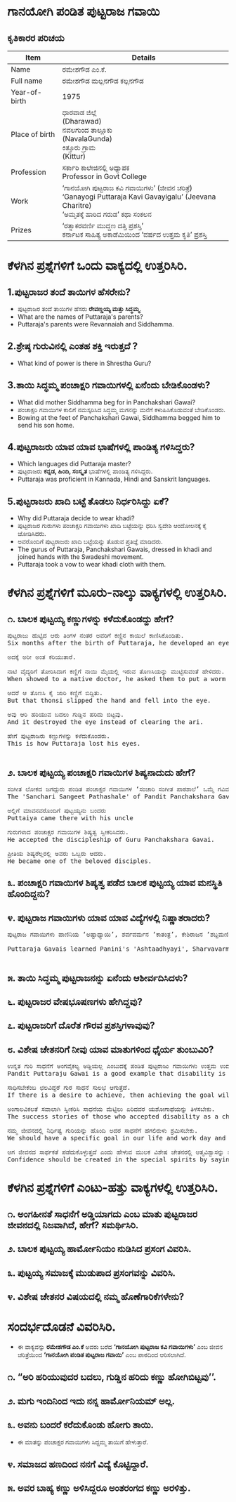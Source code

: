 # ಗಾನಯೋಗಿ ಪಂಡಿತ ಪುಟ್ಟರಾಜ ಗವಾಯಿ

## ಕೃತಿಕಾರರ ಪರಿಚಯ
|Item | Details|
|-|-|
|Name |ರಮೇಶಗೌಡ ಎಂ.ಕೆ.|
| Full name | ರಮೇಶಗೌಡ ಮಲ್ಲನಗೌಡ ಕಲ್ಲನಗೌಡ |
|Year-of-birth|1975|
|Place of birth|ಧಾರವಾಡ ಜಿಲ್ಲೆ <br> (Dharawad) <br> ನವಲಗುಂದ ತಾಲ್ಲೂಕು <br> (NavalaGunda) <br>  ಕಿತ್ತೂರು  ಗ್ರಾಮ <br> (Kittur)|
|Profession|ಸರ್ಕಾರಿ ಕಾಲೇಜಿನಲ್ಲಿ ಅಧ್ಯಾಪಕ <br> Professor in Govt College| 
|Work|‘ಗಾನಯೋಗಿ ಪುಟ್ಟರಾಜ ಕವಿ ಗವಾಯಿಗಳು’ (ಜೀವನ ಚರಿತ್ರೆ) <br> ‘Ganayogi Puttaraja Kavi Gavayigalu’ (Jeevana Charitre) <br> ‘ಅಮೃತಕ್ಕೆ ಹಾರಿದ ಗರುಡ’ ಕಥಾ ಸಂಕಲನ
|Prizes| ‘ರತ್ನಾಕರವರ್ಣಿ ಮುದ್ದಣ ದತ್ತಿ ಪ್ರಶಸ್ತಿ’ <br> ಕರ್ನಾಟಕ ಸಾಹಿತ್ಯ ಅಕಾಡೆಮಿಯಿಂದ ‘ವರ್ಷದ ಉತ್ತಮ ಕೃತಿ’ ಪ್ರಶಸ್ತಿ

# ಕೆಳಗಿನ ಪ್ರಶ್ನೆಗಳಿಗೆ ಒಂದು ವಾಕ್ಯದಲ್ಲಿ ಉತ್ತರಿಸಿರಿ.

## 1.ಪುಟ್ಟರಾಜರ ತಂದೆ ತಾಯಿಗಳ ಹೆಸರೇನು?
* ಪುಟ್ಟರಾಜರ ತಂದೆ ತಾಯಿಗಳ ಹೆಸರು **ರೇವಣ್ಣಯ್ಯ ಮತ್ತು ಸಿದ್ಧಮ್ಮ**.
* What are the names of Puttaraja's parents?
* Puttaraja's parents were Revannaiah and Siddhamma.

## 2.ಶ್ರೇಷ್ಠ ಗುರುವಿನಲ್ಲಿ ಎಂತಹ ಶಕ್ತಿ ಇರುತ್ತದೆ ?
* What kind of power is there in Shrestha Guru?

## 3.ತಾಯಿ ಸಿದ್ಧಮ್ಮ ಪಂಚಾಕ್ಷರಿ ಗವಾಯಿಗಳಲ್ಲಿ ಏನೆಂದು ಬೇಡಿಕೊಂಡಳು?
* What did mother Siddhamma beg for in Panchakshari Gawai?
* ಪಂಚಾಕ್ಷರಿ ಗವಾಯಿಗಳ ಕಾಲಿಗೆ ನಮಸ್ಕರಿಸಿದ ಸಿದ್ಧಮ್ಮ ಮಗನನ್ನು ಮನೆಗೆ ಕಳುಹಿಸಿಕೊಡುವಂತೆ ಬೇಡಿಕೊಂಡರು.
* Bowing at the feet of Panchakshari Gawai, Siddhamma begged him to send his son home.

## 4.ಪುಟ್ಟರಾಜರು ಯಾವ ಯಾವ ಭಾಷೆಗಳಲ್ಲಿ ಪಾಂಡಿತ್ಯ ಗಳಿಸಿದ್ದರು?
* Which languages did Puttaraja master?
* ಪುಟ್ಟರಾಜರು **ಕನ್ನಡ, ಹಿಂದಿ, ಸಂಸ್ಕೃತ** ಭಾಷೆಗಳಲ್ಲಿ ಪಾಂಡಿತ್ಯ ಗಳಿಸಿದ್ದರು.
* Puttaraja was proficient in Kannada, Hindi and Sanskrit languages.
  
## 5.ಪುಟ್ಟರಾಜರು ಖಾದಿ ಬಟ್ಟೆ ತೊಡಲು ನಿರ್ಧರಿಸಿದ್ದು ಏಕೆ?
* Why did Puttaraja decide to wear khadi?
* ಪುಟ್ಟರಾಜರ ಗುರುಗಳು ಪಂಚಾಕ್ಷರಿ ಗವಾಯಿಗಳು ಖಾದಿ ಬಟ್ಟೆಯನ್ನು ಧರಿಸಿ ಸ್ವದೇಶಿ ಆಂದೋಲನಕ್ಕೆ ಕೈ ಜೋಡಿಸಿದರು. 
* ಅವರೊಂದಿಗೆ ಪುಟ್ಟರಾಜರು ಖಾದಿ ಬಟ್ಟೆಯನ್ನು ತೊಡುವ ಪ್ರತಿಜ್ಞೆ ಮಾಡಿದರು. 
* The gurus of Puttaraja, Panchakshari Gawais, dressed in khadi and joined hands with the Swadeshi movement.
* Puttaraja took a vow to wear khadi cloth with them.

# ಕೆಳಗಿನ ಪ್ರಶ್ನೆಗಳಿಗೆ ಮೂರು-ನಾಲ್ಕು ವಾಕ್ಯಗಳಲ್ಲಿ ಉತ್ತರಿಸಿರಿ.
## ೧. ಬಾಲಕ ಪುಟ್ಟಯ್ಯ ಕಣ್ಣುಗಳನ್ನು ಕಳೆದುಕೊಂಡದ್ದು ಹೇಗೆ?
<pre>
ಪುಟ್ಟರಾಜು ಹುಟ್ಟಿದ ಆರು ತಿಂಗಳ ನಂತರ ಅವರಿಗೆ ಕಣ್ಣಿನ ಕಾಯಿಲೆ ಕಾಣಿಸಿಕೊಂಡಿತು.
Six months after the birth of Puttaraja, he developed an eye disease.

ಅದಕ್ಕೆ ಅರೀ ಅಂತ ಕರಿಯುತಾರೆ.

ನಾಟಿ ವೈದ್ಯರಿಗೆ ತೋರಿಸಿದಾಗ ಕಣ್ಣಿಗೆ ನಾಯಿ ಮೈಯಲ್ಲಿ ಇರುವ ತೊಣಸಿಯನ್ನು ಮುಟ್ಟಿಸುವಂತೆ ಹೇಳಿದರು. 
When showed to a native doctor, he asked them to put a worm found on a dog near the eyes.

ಆದರೆ ಆ ತೊಣಸಿ ಕೈ ಜಾರಿ ಕಣ್ಣಿಗೆ ಬಿದ್ದಿತು.
But that thonsi slipped the hand and fell into the eye.

ಅವು ಆರಿ ಹರಿಯುವ ಬದಲು ಗುಡ್ಡಿನ ಹರಿದು ಬಿಟ್ಟವು. 
And it destroyed the eye instead of clearing the ari.

ಹೇಗೆ ಪುಟ್ಟರಾಜರು ಕಣ್ಣುಗಳನ್ನು ಕಳೆದುಕೊಂಡರು. 
This is how Puttaraja lost his eyes.

</pre>

## ೨. ಬಾಲಕ ಪುಟ್ಟಯ್ಯ ಪಂಚಾಕ್ಷರಿ ಗವಾಯಿಗಳ ಶಿಷ್ಯನಾದುದು ಹೇಗೆ?
<pre>
ಸಂಗೀತ ಲೋಕದ ಜಗದ್ಗುರು ಪಂಡಿತ ಪಂಚಾಕ್ಷರ ಗವಾಯಿಗಳ ‘ಸಂಚಾರಿ ಸಂಗೀತ ಪಾಠಶಾಲೆ’ ಒಮ್ಮೆ ಗವಿಮಠದಲ್ಲಿ ಕ್ಯಾಂಪ್ ಮಾಡಿತ್ತು. 
The 'Sanchari Sangeet Pathashale' of Pandit Panchakshara Gavai, the Jagadguru of Sangeet Loka, had once camped at Gavi Math.

ಅಲ್ಲಿಗೆ ಮಾವನವರೊಂದಿಗೆ ಪುಟ್ಟಯ್ಯನು ಬಂದರು 
Puttaiya came there with his uncle

ಗುರುಗಳಾದ ಪಂಚಾಕ್ಷರ ಗವಾಯಿಗಳ ಶಿಷ್ಯತ್ವ ಸ್ವೀಕರಿಸಿದರು.
He accepted the discipleship of Guru Panchakshara Gavai.

ಪ್ರೀತಿಯ ಶಿಷ್ಯರೆಲ್ಲರಲ್ಲಿ ಅವರು ಒಬ್ಬರು ಆದರು.
He became one of the beloved disciples.
</pre>

## ೩. ಪಂಚಾಕ್ಷರಿ ಗವಾಯಿಗಳ ಶಿಷ್ಯತ್ವ ಪಡೆದ ಬಾಲಕ ಪುಟ್ಟಯ್ಯ ಯಾವ ಮನಸ್ಥಿತಿ ಹೊಂದಿದ್ದನು?
## ೪. ಪುಟ್ಟರಾಜ ಗವಾಯಿಗಳು ಯಾವ ಯಾವ ವಿದ್ಯೆಗಳಲ್ಲಿ ನಿಷ್ಣಾತರಾದರು?
<pre>
ಪುಟ್ಟರಾಜ ಗವಾಯಿಗಳು ಪಾಣಿನಿಯ ‘ಅಷ್ಟಾಧ್ಯಾಯಿ’, ಶರ್ವವರ್ಮನ ‘ಕಾತಂತ್ರ’, ಕೇಶಿರಾಜನ ‘ಶಬ್ದಮಣಿ ದರ್ಪಣ’, ನಿಜಗುಣ ಶಿವಯೋಗಿಗಳ ‘ಕೈವಲ್ಯ ಪದ್ಧತಿ’ ಜೊತೆಗೆ ತರ್ಕಶಾಸ್ತ್ರ, ನ್ಯಾಯಶಾಸ್ತ್ರ, ಶಬ್ಧಾನುಶಾಸ್ತ್ರ, ಛಂದಶ್ಶಾಸ್ತ್ರ ಹಾಗೂ ಕನ್ನಡ ವ್ಯಾಕರಣವನ್ನು ಶಾಸ್ತ್ರಬದ್ಧವಾಗಿ ಕಲಿತರು. ಕೇವಲ ಕಲಿಯಲಿಲ್ಲ. ಅವುಗಳಲ್ಲಿ ನಿಷ್ಣಾತರಾದರು. 

Puttaraja Gavais learned Panini's 'Ashtaadhyayi', Sharvavarman's 'Katantra', Keshiraja's 'Shabdamani Darpana', Nijguna Shivayogi's 'Kaivalya Kadyam' along with logic, Nyayashastra, Shabdhanusastra, Chandashastra and Kannada grammar. Just didn't learn. He became an expert in them.

</pre>

## ೫. ತಾಯಿ ಸಿದ್ಧಮ್ಮ ಪುಟ್ಟರಾಜನನ್ನು ಏನೆಂದು ಆಶೀರ್ವದಿಸಿದಳು?
## ೬. ಪುಟ್ಟರಾಜರ ವೇಷಭೂಷಣಗಳು ಹೇಗಿದ್ದವು?
## ೭. ಪುಟ್ಟರಾಜರಿಗೆ ದೊರೆತ ಗೌರವ ಪ್ರಶಸ್ತಿಗಳಾವುವು?
## ೮. ವಿಶೇಷ ಚೇತನರಿಗೆ ನೀವು ಯಾವ ಮಾತುಗಳಿಂದ ಧೈರ್ಯ ತುಂಬುವಿರಿ?
<pre>
ಉನ್ನತ ಗುರಿ ಸಾಧನೆಗೆ ಅಂಗವೈಕಲ್ಯ ಅಡ್ಡಿಯಲ್ಲ ಎಂಬುದಕ್ಕೆ ಪಂಡಿತ ಪುಟ್ಟರಾಜು ಗವಾಯಿಗಳು ಉತ್ತಮ ಉದಾಹರಣೆ.
Pandit Puttaraju Gawai is a good example that disability is not a hindrance to achieve high goals.

ಸಾಧಿಸಬೇಕೆಂಬ ಛಲವಿದ್ದರೆ ಗುರ ಸಾಧನೆ ಸುಲಭ ಆಗುತ್ತೆದೆ.
If there is a desire to achieve, then achieving the goal will be easy.

ಅಂಗಾಲವಿಕಲತೆ ಸವಾಲಾಗಿ ಸ್ವೀಕರಿಸಿ ಸಾಧನೆಯ ಮೆಟ್ಟಿಲು ಏರಿದವರ ಯಶೋಗಾಥೆಯನ್ನು ತಿಳಸಬೇಕು. 
The success stories of those who accepted disability as a challenge and climbed the ladder of achievement should be told.

ನಮ್ಮ ಜೀವನದಲ್ಲಿ ನಿರ್ಧಿಷ್ಟ ಗುರಿಯನ್ನು ಹೊಂದಿ ಅದರ ಸಾಧನೆಗೆ ಹಗಲಿರುಳು ಶ್ರಮಿಸಬೇಕು.
We should have a specific goal in our life and work day and night to achieve it.

ಆಗ ಜೀವನದ ಸಾರ್ಥಕತೆ ಪಡೆದುಕೊಳ್ಳುತ್ತದೆ ಎಂದು ಹೇಳುವ ಮುಲಕ ವಿಶೇಷ ಚೇತನರಲ್ಲಿ ಆತ್ಮವಿಶ್ವಾಸನ್ನು ಮೂಡಿಸಬೇಕು. 
Confidence should be created in the special spirits by saying that then the meaning of life will be attained.
</pre>

# ಕೆಳಗಿನ ಪ್ರಶ್ನೆಗಳಿಗೆ ಎಂಟು-ಹತ್ತು ವಾಕ್ಯಗಳಲ್ಲಿ ಉತ್ತರಿಸಿರಿ.
## ೧. ಅಂಗಹೀನತೆ ಸಾಧನೆಗೆ ಅಡ್ಡಿಯಾಗದು ಎಂಬ ಮಾತು ಪುಟ್ಟರಾಜರ ಜೀವನದಲ್ಲಿ ನಿಜವಾಗಿದೆ, ಹೇಗೆ? ಸಮರ್ಥಿಸಿರಿ.
## ೨. ಬಾಲಕ ಪುಟ್ಟಯ್ಯ ಹಾರ್ಮೋನಿಯಂ ನುಡಿಸಿದ ಪ್ರಸಂಗ ವಿವರಿಸಿ.
## ೩. ಪುಟ್ಟಯ್ಯ ಸಮಾಜಕ್ಕೆ ಮುಡುಪಾದ ಪ್ರಸಂಗವನ್ನು ವಿವರಿಸಿ.
## ೪. ವಿಶೇಷ ಚೇತನರ ವಿಷಯದಲ್ಲಿ ನಮ್ಮ ಹೊಣೆಗಾರಿಕೆಗಳೇನು?

# ಸಂದರ್ಭದೊಡನೆ ವಿವರಿಸಿರಿ.
* ಈ ವಾಕ್ಯವನ್ನು  **ರಮೇಶಗೌಡ ಎಂ.ಕೆ** ಅವರು ಬರೆದ **‘ಗಾನಯೋಗಿ ಪುಟ್ಟರಾಜ ಕವಿ ಗವಾಯಿಗಳು’** ಎಂಬ ಜೀವನ ಚರಿತ್ರೆಯಿಂದ **‘ಗಾನಯೋಗಿ ಪಂಡಿತ ಪುಟ್ಟರಾಜ ಗವಾಯಿ’** ಎಂಬ ಪಾಠದಿಂದ ಆರಿಸಲಾಗಿದೆ.

## ೧. “ಅರಿ ಹರಿಯುವುದರ ಬದಲು, ಗುಡ್ಡಿನ ಹರಿದು ಕಣ್ಣು ಹೋಗಿಬಿಟ್ಟವು’’.

## ೨. ಮಗು ಇಂದಿನಿಂದ ಇದು ನನ್ನ ಹಾರ್ಮೋನಿಯಮ್ ಅಲ್ಲ.
## ೩. ಅವನು ಬಂದರೆ ಕರೆದುಕೊಂಡು ಹೋಗು ತಾಯಿ.
* ಈ ಮಾತನ್ನು ಪಂಚಾಕ್ಷರ  ಗವಾಯಿಗಳು ಸಿದ್ದಮ್ಮ ತಾಯಿಗೆ ಹೇಳುತ್ತಾರೆ.

## ೪. ಸಮಾಜದ ಹಣದಿಂದ ನನಗೆ ವಿದ್ಯೆ ಕೊಟ್ಟಿದ್ದಾರೆ.
## ೫. ಅವರ ಬಾಹ್ಯ ಕಣ್ಣು ಅಳಿಸಿದ್ದರೂ ಅಂತರಂಗದ ಕಣ್ಣು ಅರಳಿತ್ತು.

